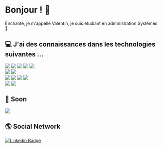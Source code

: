 # Bonjour !  👋

Enchanté, je m'appelle Valentin, je suis étudiant en administration Systèmes 🐧

## 💻 J'ai des connaissances dans les technologies suivantes  ...
![](https://img.shields.io/badge/Linux-FCC624?style=for-the-badge&logo=linux&logoColor=black)
![](https://img.shields.io/badge/Red%20Hat-EE0000?style=for-the-badge&logo=redhat&logoColor=white)
![](https://img.shields.io/badge/Windows-0078D6?style=for-the-badge&logo=windows&logoColor=white)
![](https://img.shields.io/badge/Shell_Script-121011?style=for-the-badge&logo=gnu-bash&logoColor=white)
![](https://img.shields.io/badge/powershell-5391FE?style=for-the-badge&logo=powershell&logoColor=white)
</br>
![](https://img.shields.io/badge/MySQL-00000F?style=for-the-badge&logo=mysql&logoColor=white)
![](https://img.shields.io/badge/PostgreSQL-316192?style=for-the-badge&logo=postgresql&logoColor=white)
</br>
![](https://img.shields.io/badge/GIT-E44C30?style=for-the-badge&logo=git&logoColor=white)
![](https://img.shields.io/badge/GitLab-330F63?style=for-the-badge&logo=gitlab&logoColor=white)
![](https://img.shields.io/badge/-ElasticSearch-005571?style=for-the-badge&logo=elasticsearch)
![](https://img.shields.io/badge/grafana-%23F46800.svg?style=for-the-badge&logo=grafana&logoColor=white)
</br>
![](https://img.shields.io/badge/Jira-0052CC?style=for-the-badge&logo=Jira&logoColor=white)
![](https://img.shields.io/badge/Visual%20Studio%20Code-0078d7.svg?style=for-the-badge&logo=visual-studio-code&logoColor=white)


## 🎯 Soon 
![](https://img.shields.io/badge/kubernetes-%23326ce5.svg?style=for-the-badge&logo=kubernetes&logoColor=white)

## 🌎 Social Network 
[![Linkedin Badge](https://img.shields.io/badge/-LinkedIn-blue?style=flat&logo=Linkedin&logoColor=ColorName&color=black&link=https://www.linkedin.com/in/st%C3%A9phane-duboze/)](https://www.linkedin.com/in/valentin-montagnon/)
